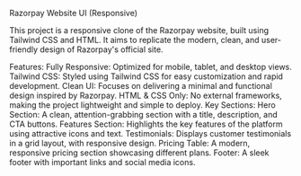 

Razorpay Website UI (Responsive)


This project is a responsive clone of the Razorpay website, built using Tailwind CSS and HTML. It aims to replicate the modern, clean, and user-friendly design of Razorpay's official site.

Features:
Fully Responsive: Optimized for mobile, tablet, and desktop views.
Tailwind CSS: Styled using Tailwind CSS for easy customization and rapid development.
Clean UI: Focuses on delivering a minimal and functional design inspired by Razorpay.
HTML & CSS Only: No external frameworks, making the project lightweight and simple to deploy.
Key Sections:
Hero Section: A clean, attention-grabbing section with a title, description, and CTA buttons.
Features Section: Highlights the key features of the platform using attractive icons and text.
Testimonials: Displays customer testimonials in a grid layout, with responsive design.
Pricing Table: A modern, responsive pricing section showcasing different plans.
Footer: A sleek footer with important links and social media icons.

